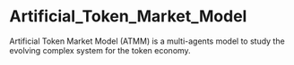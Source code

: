 # Artificial_Token_Market_Model
Artificial Token Market Model (ATMM) is a multi-agents model to study the evolving complex system for the token economy.
